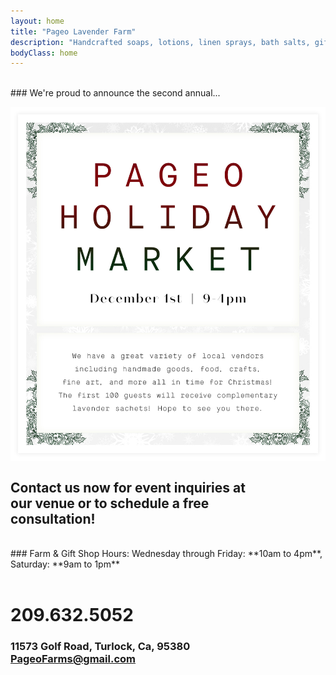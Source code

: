 ```yaml
---
layout: home
title: "Pageo Lavender Farm"
description: "Handcrafted soaps, lotions, linen sprays, bath salts, gift boxes, baskets and other unique items."
bodyClass: home
---
```


<br>
### We're proud to announce the second annual...
<p class="emphasize" style="text-align: center; line-height: 0;">	
		<a href="https://www.pageoholiday.com" style="color: #9e0b0f; text-align: center;" target="_blank">
		<img src="/assets/img/phm_website_image.jpg" alt="Pageo Holiday Market" style="width:750px; text-align: center;" 			target="_blank"></a>
</p>
  
 
## Contact us now for event inquiries at<br>our venue or to schedule a free<br>consultation!

<br>
### Farm & Gift Shop Hours:
Wednesday through Friday: **10am to 4pm**, Saturday: **9am to 1pm**
<br><br>

# 209.632.5052
 
### 11573 Golf Road, Turlock, Ca, 95380<br>PageoFarms@gmail.com

## <br>
